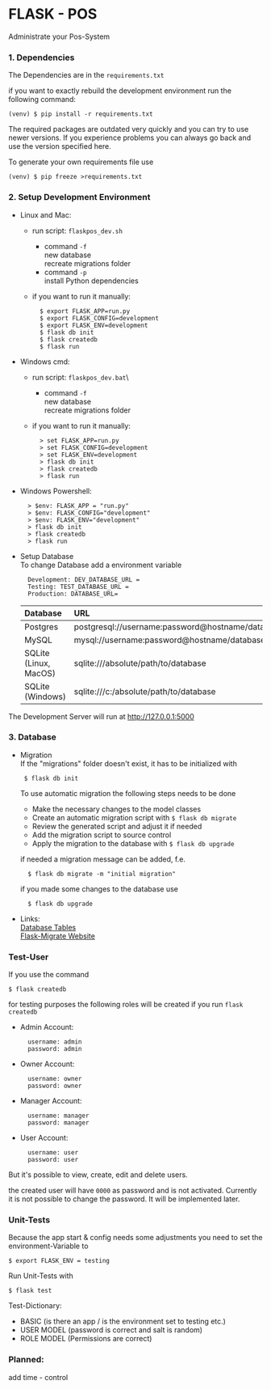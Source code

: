 # FLASK - POS

Administrate your Pos-System

### 1. Dependencies

The Dependencies are in the `requirements.txt`

if you want to exactly rebuild the development environment
run the following command:

    (venv) $ pip install -r requirements.txt
    
The required packages are outdated very quickly and you can try to use newer versions.
If you experience problems you can always go back and use the version specified here.

To generate your own requirements file use

    (venv) $ pip freeze >requirements.txt

### 2. Setup Development Environment

- Linux and Mac:

    - run script: `flaskpos_dev.sh`
        - command `-f`\
            new database\
            recreate migrations folder
        - command `-p`\
            install Python dependencies
    
    - if you want to run it manually:

            $ export FLASK_APP=run.py
            $ export FLASK_CONFIG=development
            $ export FLASK_ENV=development
            $ flask db init
            $ flask createdb
            $ flask run
- Windows cmd:

    - run script: `flaskpos_dev.bat`\
      - command `-f`\
        new database\
        recreate migrations folder
    
    - if you want to run it manually:

            > set FLASK_APP=run.py
            > set FLASK_CONFIG=development
            > set FLASK_ENV=development
            > flask db init
            > flask createdb
            > flask run
- Windows Powershell:

        > $env: FLASK_APP = "run.py"
        > $env: FLASK_CONFIG="development"
        > $env: FLASK_ENV="development"
        > flask db init
        > flask createdb
        > flask run
- Setup Database\
To change Database add a environment variable
        
        Development: DEV_DATABASE_URL =
        Testing: TEST_DATABASE_URL =
        Production: DATABASE_URL=

    | Database | URL |
    |:---|:---|
    | Postgres | postgresql://username:password@hostname/database |
    | MySQL | mysql://username:password@hostname/database |
    | SQLite (Linux, MacOS) | sqlite:///absolute/path/to/database |
    | SQLite (Windows)  | sqlite:///c:/absolute/path/to/database

   
The Development Server will run at http://127.0.0.1:5000

### 3. Database

- Migration\
If the "migrations" folder doesn't exist, it has to be initialized with
       
       $ flask db init 
    To use automatic migration the following steps needs to be done
    + Make the necessary changes to the model classes
    + Create an automatic migration script with `$ flask db migrate`
    + Review the generated script and adjust it if needed
    + Add the migration script to source control
    + Apply the migration to the database with `$ flask db upgrade`
    
    if needed a migration message can be added, f.e.
    
        $ flask db migrate -m "initial migration"
    
    if you made some changes to the database use
    
        $ flask db upgrade
    

- Links:\
[ Database Tables ](documentation/database/index.md "Database Tables" )\
[ Flask-Migrate Website ](https://flask-migrate.readthedocs.io/en/latest/
                                                 "Online Documentation" )

### Test-User

If you use the command

    $ flask createdb
    
for testing purposes the following roles will be created
if you run `flask createdb`

- Admin Account:

        username: admin
        password: admin

- Owner Account:

        username: owner
        password: owner

- Manager Account:

        username: manager
        password: manager

- User Account:

        username: user
        password: user
           
But it's possible to view, create, edit and delete users.

the created user will have `0000` as password and is not activated.
Currently it is not possible to change the password. It will be implemented later.

### Unit-Tests

Because the app start & config needs some adjustments you need to set the environment-Variable to

    $ export FLASK_ENV = testing
    

Run Unit-Tests with
        
    $ flask test
        
Test-Dictionary:

- BASIC (is there an app / is the environment set to testing etc.)
- USER MODEL (password is correct and salt is random)
- ROLE MODEL (Permissions are correct)


### Planned:

add time - control 